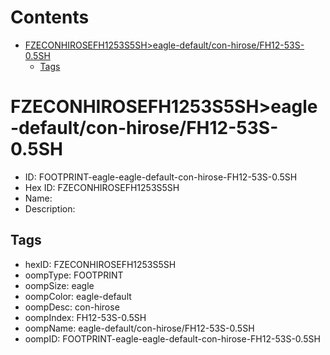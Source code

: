 



Contents
========

* [FZECONHIROSEFH1253S5SH>eagle-default/con-hirose/FH12-53S-0.5SH](#fzeconhirosefh1253s5sheagle-defaultcon-hirosefh12-53s-05sh)
	* [Tags](#tags)

# FZECONHIROSEFH1253S5SH>eagle-default/con-hirose/FH12-53S-0.5SH

- ID: FOOTPRINT-eagle-eagle-default-con-hirose-FH12-53S-0.5SH
- Hex ID: FZECONHIROSEFH1253S5SH
- Name: 
- Description: 

## Tags

- hexID: FZECONHIROSEFH1253S5SH
- oompType: FOOTPRINT
- oompSize: eagle
- oompColor: eagle-default
- oompDesc: con-hirose
- oompIndex: FH12-53S-0.5SH
- oompName: eagle-default/con-hirose/FH12-53S-0.5SH
- oompID: FOOTPRINT-eagle-eagle-default-con-hirose-FH12-53S-0.5SH
